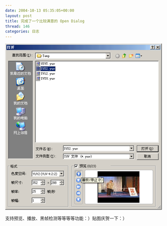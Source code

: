 ```yaml
---
date: 2004-10-13 05:35:05+00:00
layout: post
title: 完成了一个比较满意的 Open Dialog
thread: 146
categories: 日志
---
```


[![](/assets/1097588003.gif)](/assets/1097588003.gif)

支持预览、播放、黑帧检测等等等等功能：）贴图庆贺一下：）
